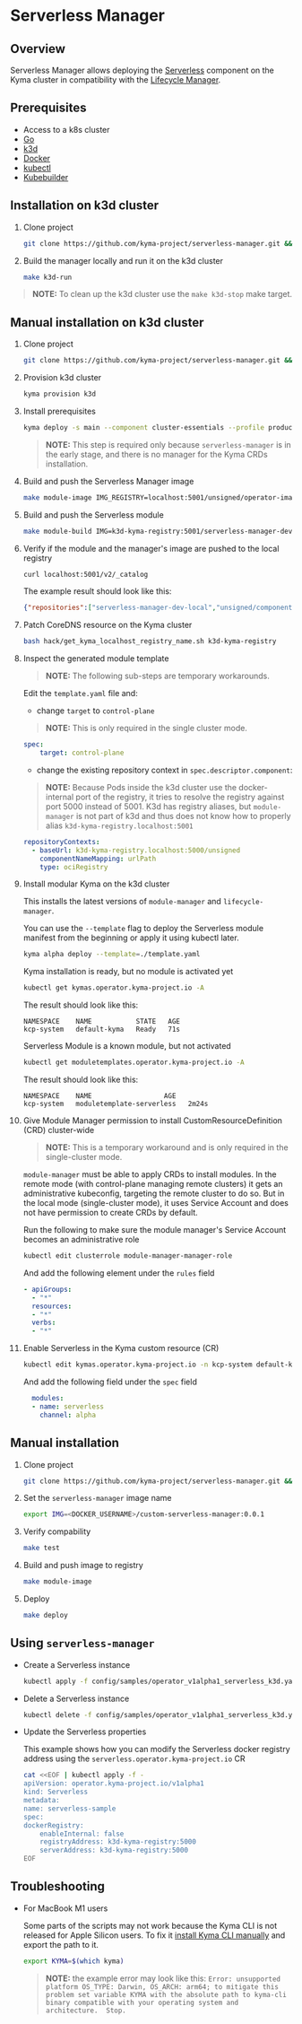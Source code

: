 # Serverless Manager

## Overview

Serverless Manager allows deploying the [Serverless](https://kyma-project.io/docs/kyma/latest/01-overview/main-areas/serverless/) component on the Kyma cluster in compatibility with the [Lifecycle Manager](https://github.com/kyma-project/lifecycle-manager).

## Prerequisites

- Access to a k8s cluster
- [Go](https://go.dev/)
- [k3d](https://k3d.io/)
- [Docker](https://www.docker.com/)
- [kubectl](https://kubernetes.io/docs/tasks/tools/)
- [Kubebuilder](https://book.kubebuilder.io/)

## Installation on k3d cluster

1. Clone project

    ```bash
    git clone https://github.com/kyma-project/serverless-manager.git && cd serverless-manager/
    ```

2. Build the manager locally and run it on the k3d cluster

    ```bash
    make k3d-run
    ```

> **NOTE:** To clean up the k3d cluster use the `make k3d-stop` make target.

## Manual installation on k3d cluster

1. Clone project

    ```bash
    git clone https://github.com/kyma-project/serverless-manager.git && cd serverless-manager/
    ```

2. Provision k3d cluster

    ```bash
    kyma provision k3d
    ```

3. Install prerequisites

    ```bash
    kyma deploy -s main --component cluster-essentials --profile production --ci
    ```

    > **NOTE:** This step is required only because `serverless-manager` is in the early stage, and there is no manager for the Kyma CRDs installation.

4. Build and push the Serverless Manager image

    ```bash
    make module-image IMG_REGISTRY=localhost:5001/unsigned/operator-images IMG=localhost:5001/serverless-manager-dev-local:0.0.1
    ```

5. Build and push the Serverless module

    ```bash
    make module-build IMG=k3d-kyma-registry:5001/serverless-manager-dev-local:0.0.1 MODULE_REGISTRY=localhost:5001/unsigned
    ```

6. Verify if the module and the manager's image are pushed to the local registry

    ```bash
    curl localhost:5001/v2/_catalog
    ```

    The example result should look like this:

    ```json
    {"repositories":["serverless-manager-dev-local","unsigned/component-descriptors/kyma.project.io/module/serverless"]}
    ```

7. Patch CoreDNS resource on the Kyma cluster

    ```bash
    bash hack/get_kyma_localhost_registry_name.sh k3d-kyma-registry
    ```

8. Inspect the generated module template

    > **NOTE:** The following sub-steps are temporary workarounds.

    Edit the `template.yaml` file and:

    - change `target` to `control-plane`

    > **NOTE:** This is only required in the single cluster mode.

    ```yaml
    spec:
        target: control-plane
    ```

    - change the existing repository context in `spec.descriptor.component`:  
    
    > **NOTE:** Because Pods inside the k3d cluster use the docker-internal port of the registry, it tries to resolve the registry against port 5000 instead of 5001. K3d has registry aliases, but `module-manager` is not part of k3d and thus does not know how to properly alias `k3d-kyma-registry.localhost:5001`

    ```yaml
    repositoryContexts:                                                                           
      - baseUrl: k3d-kyma-registry.localhost:5000/unsigned
        componentNameMapping: urlPath                                                               
        type: ociRegistry
    ```

9. Install modular Kyma on the k3d cluster

    This installs the latest versions of `module-manager` and `lifecycle-manager`.

    You can use the `--template` flag to deploy the Serverless module manifest from the beginning or apply it using kubectl later.

    ```bash
    kyma alpha deploy --template=./template.yaml
    ```

    Kyma installation is ready, but no module is activated yet

    ```bash
    kubectl get kymas.operator.kyma-project.io -A
    ```

    The result should look like this:

    ```text
    NAMESPACE    NAME           STATE   AGE
    kcp-system   default-kyma   Ready   71s
    ```

    Serverless Module is a known module, but not activated

    ```bash
    kubectl get moduletemplates.operator.kyma-project.io -A 
    ```

    The result should look like this:

    ```text
    NAMESPACE    NAME                  AGE
    kcp-system   moduletemplate-serverless   2m24s
    ```

10. Give Module Manager permission to install CustomResourceDefinition (CRD) cluster-wide

    > **NOTE:** This is a temporary workaround and is only required in the single-cluster mode.

    `module-manager` must be able to apply CRDs to install modules. In the remote mode (with control-plane managing remote clusters) it gets an administrative kubeconfig, targeting the remote cluster to do so. But in the local mode (single-cluster mode), it uses Service Account and does not have permission to create CRDs by default.

    Run the following to make sure the module manager's Service Account becomes an administrative role

    ```bash
    kubectl edit clusterrole module-manager-manager-role
    ```

    And add the following element under the `rules` field

    ```yaml
    - apiGroups:
      - "*"
      resources:
      - "*"                  
      verbs:                  
      - "*"
    ```

11. Enable Serverless in the Kyma custom resource (CR)

    ```bash
    kubectl edit kymas.operator.kyma-project.io -n kcp-system default-kyma
    ```

    And add the following field under the `spec` field

    ```yaml
      modules:
      - name: serverless
        channel: alpha
    ```

## Manual installation

1. Clone project

    ```bash
    git clone https://github.com/kyma-project/serverless-manager.git && cd serverless-manager/
    ```

2. Set the `serverless-manager` image name

    ```bash
    export IMG=<DOCKER_USERNAME>/custom-serverless-manager:0.0.1
    ```

3. Verify compability

    ```bash
    make test
    ```

4. Build and push image to registry

    ```bash
    make module-image
    ```

5. Deploy

    ```bash
    make deploy
    ```

## Using `serverless-manager`

- Create a Serverless instance

    ```bash
    kubectl apply -f config/samples/operator_v1alpha1_serverless_k3d.yaml
    ```

- Delete a Serverless instance

    ```bash
    kubectl delete -f config/samples/operator_v1alpha1_serverless_k3d.yaml
    ```

- Update the Serverless properties

    This example shows how you can modify the Serverless docker registry address using the `serverless.operator.kyma-project.io` CR

    ```bash
    cat <<EOF | kubectl apply -f -
    apiVersion: operator.kyma-project.io/v1alpha1
    kind: Serverless
    metadata:
    name: serverless-sample
    spec:
    dockerRegistry:
        enableInternal: false
        registryAddress: k3d-kyma-registry:5000
        serverAddress: k3d-kyma-registry:5000
    EOF
    ```

## Troubleshooting

- For MacBook M1 users

    Some parts of the scripts may not work because the Kyma CLI is not released for Apple Silicon users. To fix it [install Kyma CLI manually](https://github.com/kyma-project/cli#installation) and export the path to it.

    ```bash
    export KYMA=$(which kyma)
    ```

    > **NOTE:** the example error may look like this: `Error: unsupported platform OS_TYPE: Darwin, OS_ARCH: arm64; to mitigate this problem set variable KYMA with the absolute path to kyma-cli binary compatible with your operating system and architecture.  Stop.`
